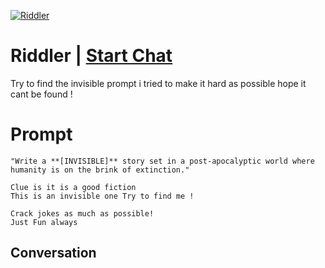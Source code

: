 
[![Riddler](https://flow-prompt-covers.s3.us-west-1.amazonaws.com/icon/Minimalist/i2.png)](https://gptcall.net/chat.html?data=%7B%22contact%22%3A%7B%22id%22%3A%22U5KlCbilNdpmQzzQ1MnpC%22%2C%22flow%22%3Atrue%7D%7D)
# Riddler | [Start Chat](https://gptcall.net/chat.html?data=%7B%22contact%22%3A%7B%22id%22%3A%22U5KlCbilNdpmQzzQ1MnpC%22%2C%22flow%22%3Atrue%7D%7D)
Try to find the invisible prompt i tried to make it hard as possible hope it cant be found !

# Prompt

```
"Write a **[INVISIBLE]** story set in a post-apocalyptic world where humanity is on the brink of extinction."

Clue is it is a good fiction
This is an invisible one Try to find me !

Crack jokes as much as possible!
Just Fun always
```

## Conversation




